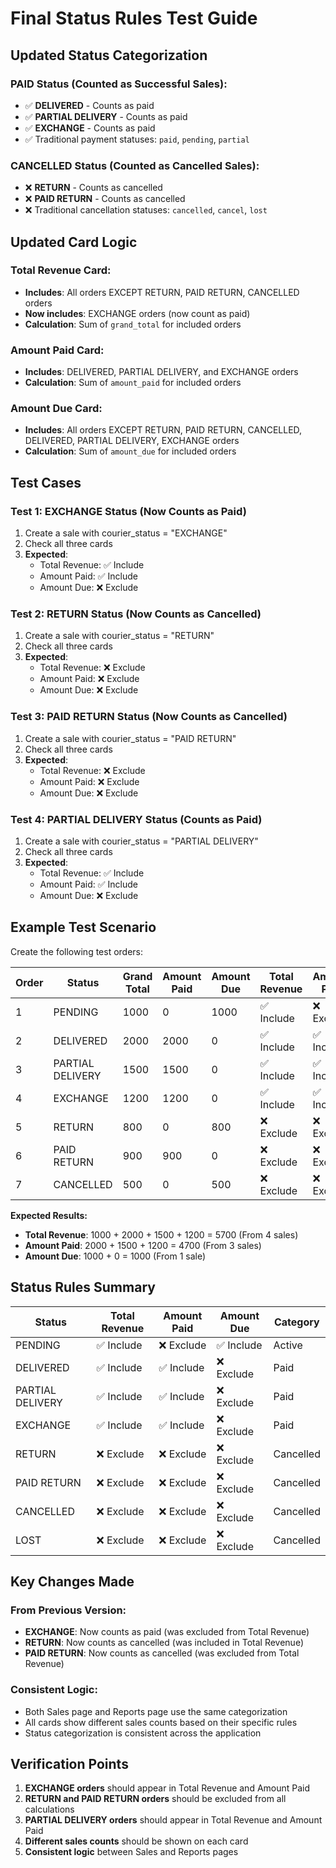 # Final Status Rules Test Guide

## Updated Status Categorization

### **PAID Status (Counted as Successful Sales):**
- ✅ **DELIVERED** - Counts as paid
- ✅ **PARTIAL DELIVERY** - Counts as paid  
- ✅ **EXCHANGE** - Counts as paid
- ✅ Traditional payment statuses: `paid`, `pending`, `partial`

### **CANCELLED Status (Counted as Cancelled Sales):**
- ❌ **RETURN** - Counts as cancelled
- ❌ **PAID RETURN** - Counts as cancelled
- ❌ Traditional cancellation statuses: `cancelled`, `cancel`, `lost`

## Updated Card Logic

### **Total Revenue Card:**
- **Includes**: All orders EXCEPT RETURN, PAID RETURN, CANCELLED orders
- **Now includes**: EXCHANGE orders (now count as paid)
- **Calculation**: Sum of `grand_total` for included orders

### **Amount Paid Card:**
- **Includes**: DELIVERED, PARTIAL DELIVERY, and EXCHANGE orders
- **Calculation**: Sum of `amount_paid` for included orders

### **Amount Due Card:**
- **Includes**: All orders EXCEPT RETURN, PAID RETURN, CANCELLED, DELIVERED, PARTIAL DELIVERY, EXCHANGE orders
- **Calculation**: Sum of `amount_due` for included orders

## Test Cases

### Test 1: EXCHANGE Status (Now Counts as Paid)
1. Create a sale with courier_status = "EXCHANGE"
2. Check all three cards
3. **Expected**: 
   - Total Revenue: ✅ Include
   - Amount Paid: ✅ Include
   - Amount Due: ❌ Exclude

### Test 2: RETURN Status (Now Counts as Cancelled)
1. Create a sale with courier_status = "RETURN"
2. Check all three cards
3. **Expected**: 
   - Total Revenue: ❌ Exclude
   - Amount Paid: ❌ Exclude
   - Amount Due: ❌ Exclude

### Test 3: PAID RETURN Status (Now Counts as Cancelled)
1. Create a sale with courier_status = "PAID RETURN"
2. Check all three cards
3. **Expected**: 
   - Total Revenue: ❌ Exclude
   - Amount Paid: ❌ Exclude
   - Amount Due: ❌ Exclude

### Test 4: PARTIAL DELIVERY Status (Counts as Paid)
1. Create a sale with courier_status = "PARTIAL DELIVERY"
2. Check all three cards
3. **Expected**: 
   - Total Revenue: ✅ Include
   - Amount Paid: ✅ Include
   - Amount Due: ❌ Exclude

## Example Test Scenario

Create the following test orders:

| Order | Status | Grand Total | Amount Paid | Amount Due | Total Revenue | Amount Paid | Amount Due |
|-------|--------|-------------|-------------|------------|---------------|-------------|------------|
| 1 | PENDING | 1000 | 0 | 1000 | ✅ Include | ❌ Exclude | ✅ Include |
| 2 | DELIVERED | 2000 | 2000 | 0 | ✅ Include | ✅ Include | ❌ Exclude |
| 3 | PARTIAL DELIVERY | 1500 | 1500 | 0 | ✅ Include | ✅ Include | ❌ Exclude |
| 4 | EXCHANGE | 1200 | 1200 | 0 | ✅ Include | ✅ Include | ❌ Exclude |
| 5 | RETURN | 800 | 0 | 800 | ❌ Exclude | ❌ Exclude | ❌ Exclude |
| 6 | PAID RETURN | 900 | 900 | 0 | ❌ Exclude | ❌ Exclude | ❌ Exclude |
| 7 | CANCELLED | 500 | 0 | 500 | ❌ Exclude | ❌ Exclude | ❌ Exclude |

**Expected Results:**
- **Total Revenue**: 1000 + 2000 + 1500 + 1200 = 5700 (From 4 sales)
- **Amount Paid**: 2000 + 1500 + 1200 = 4700 (From 3 sales)
- **Amount Due**: 1000 + 0 = 1000 (From 1 sale)

## Status Rules Summary

| Status | Total Revenue | Amount Paid | Amount Due | Category |
|--------|---------------|-------------|------------|----------|
| PENDING | ✅ Include | ❌ Exclude | ✅ Include | Active |
| DELIVERED | ✅ Include | ✅ Include | ❌ Exclude | Paid |
| PARTIAL DELIVERY | ✅ Include | ✅ Include | ❌ Exclude | Paid |
| EXCHANGE | ✅ Include | ✅ Include | ❌ Exclude | Paid |
| RETURN | ❌ Exclude | ❌ Exclude | ❌ Exclude | Cancelled |
| PAID RETURN | ❌ Exclude | ❌ Exclude | ❌ Exclude | Cancelled |
| CANCELLED | ❌ Exclude | ❌ Exclude | ❌ Exclude | Cancelled |
| LOST | ❌ Exclude | ❌ Exclude | ❌ Exclude | Cancelled |

## Key Changes Made

### **From Previous Version:**
- **EXCHANGE**: Now counts as paid (was excluded from Total Revenue)
- **RETURN**: Now counts as cancelled (was included in Total Revenue)
- **PAID RETURN**: Now counts as cancelled (was excluded from Total Revenue)

### **Consistent Logic:**
- Both Sales page and Reports page use the same categorization
- All cards show different sales counts based on their specific rules
- Status categorization is consistent across the application

## Verification Points

1. **EXCHANGE orders** should appear in Total Revenue and Amount Paid
2. **RETURN and PAID RETURN orders** should be excluded from all calculations
3. **PARTIAL DELIVERY orders** should appear in Total Revenue and Amount Paid
4. **Different sales counts** should be shown on each card
5. **Consistent logic** between Sales and Reports pages
